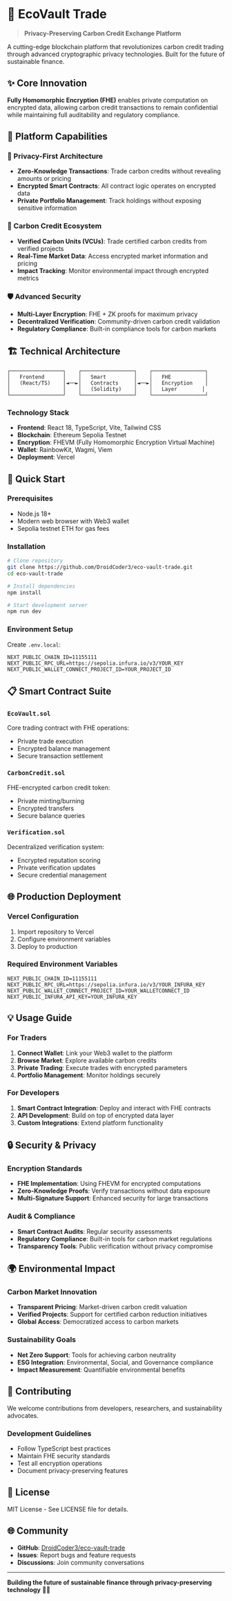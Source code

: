 # 🌿 EcoVault Trade

> **Privacy-Preserving Carbon Credit Exchange Platform**

A cutting-edge blockchain platform that revolutionizes carbon credit trading through advanced cryptographic privacy technologies. Built for the future of sustainable finance.

## ✨ Core Innovation

**Fully Homomorphic Encryption (FHE)** enables private computation on encrypted data, allowing carbon credit transactions to remain confidential while maintaining full auditability and regulatory compliance.

## 🎯 Platform Capabilities

### 🔐 Privacy-First Architecture
- **Zero-Knowledge Transactions**: Trade carbon credits without revealing amounts or pricing
- **Encrypted Smart Contracts**: All contract logic operates on encrypted data
- **Private Portfolio Management**: Track holdings without exposing sensitive information

### 🌱 Carbon Credit Ecosystem
- **Verified Carbon Units (VCUs)**: Trade certified carbon credits from verified projects
- **Real-Time Market Data**: Access encrypted market information and pricing
- **Impact Tracking**: Monitor environmental impact through encrypted metrics

### 🛡️ Advanced Security
- **Multi-Layer Encryption**: FHE + ZK proofs for maximum privacy
- **Decentralized Verification**: Community-driven carbon credit validation
- **Regulatory Compliance**: Built-in compliance tools for carbon markets

## 🏗️ Technical Architecture

```
┌─────────────────┐    ┌─────────────────┐    ┌─────────────────┐
│   Frontend      │    │   Smart         │    │   FHE           │
│   (React/TS)    │◄──►│   Contracts     │◄──►│   Encryption    │
│                 │    │   (Solidity)    │    │   Layer        │
└─────────────────┘    └─────────────────┘    └─────────────────┘
```

### Technology Stack
- **Frontend**: React 18, TypeScript, Vite, Tailwind CSS
- **Blockchain**: Ethereum Sepolia Testnet
- **Encryption**: FHEVM (Fully Homomorphic Encryption Virtual Machine)
- **Wallet**: RainbowKit, Wagmi, Viem
- **Deployment**: Vercel

## 🚀 Quick Start

### Prerequisites
- Node.js 18+
- Modern web browser with Web3 wallet
- Sepolia testnet ETH for gas fees

### Installation

```bash
# Clone repository
git clone https://github.com/DroidCoder3/eco-vault-trade.git
cd eco-vault-trade

# Install dependencies
npm install

# Start development server
npm run dev
```

### Environment Setup

Create `.env.local`:
```env
NEXT_PUBLIC_CHAIN_ID=11155111
NEXT_PUBLIC_RPC_URL=https://sepolia.infura.io/v3/YOUR_KEY
NEXT_PUBLIC_WALLET_CONNECT_PROJECT_ID=YOUR_PROJECT_ID
```

## 📋 Smart Contract Suite

### `EcoVault.sol`
Core trading contract with FHE operations:
- Private trade execution
- Encrypted balance management
- Secure transaction settlement

### `CarbonCredit.sol`
FHE-encrypted carbon credit token:
- Private minting/burning
- Encrypted transfers
- Secure balance queries

### `Verification.sol`
Decentralized verification system:
- Encrypted reputation scoring
- Private verification updates
- Secure credential management

## 🌐 Production Deployment

### Vercel Configuration
1. Import repository to Vercel
2. Configure environment variables
3. Deploy to production

### Required Environment Variables
```env
NEXT_PUBLIC_CHAIN_ID=11155111
NEXT_PUBLIC_RPC_URL=https://sepolia.infura.io/v3/YOUR_INFURA_KEY
NEXT_PUBLIC_WALLET_CONNECT_PROJECT_ID=YOUR_WALLETCONNECT_ID
NEXT_PUBLIC_INFURA_API_KEY=YOUR_INFURA_KEY
```

## 💡 Usage Guide

### For Traders
1. **Connect Wallet**: Link your Web3 wallet to the platform
2. **Browse Market**: Explore available carbon credits
3. **Private Trading**: Execute trades with encrypted parameters
4. **Portfolio Management**: Monitor holdings securely

### For Developers
1. **Smart Contract Integration**: Deploy and interact with FHE contracts
2. **API Development**: Build on top of encrypted data layer
3. **Custom Integrations**: Extend platform functionality

## 🔒 Security & Privacy

### Encryption Standards
- **FHE Implementation**: Using FHEVM for encrypted computations
- **Zero-Knowledge Proofs**: Verify transactions without data exposure
- **Multi-Signature Support**: Enhanced security for large transactions

### Audit & Compliance
- **Smart Contract Audits**: Regular security assessments
- **Regulatory Compliance**: Built-in tools for carbon market regulations
- **Transparency Tools**: Public verification without privacy compromise

## 🌍 Environmental Impact

### Carbon Market Innovation
- **Transparent Pricing**: Market-driven carbon credit valuation
- **Verified Projects**: Support for certified carbon reduction initiatives
- **Global Access**: Democratized access to carbon markets

### Sustainability Goals
- **Net Zero Support**: Tools for achieving carbon neutrality
- **ESG Integration**: Environmental, Social, and Governance compliance
- **Impact Measurement**: Quantifiable environmental benefits

## 🤝 Contributing

We welcome contributions from developers, researchers, and sustainability advocates.

### Development Guidelines
- Follow TypeScript best practices
- Maintain FHE security standards
- Test all encryption operations
- Document privacy-preserving features

## 📄 License

MIT License - See LICENSE file for details.

## 🌐 Community

- **GitHub**: [DroidCoder3/eco-vault-trade](https://github.com/DroidCoder3/eco-vault-trade)
- **Issues**: Report bugs and feature requests
- **Discussions**: Join community conversations

---

**Building the future of sustainable finance through privacy-preserving technology** 🌱🔐